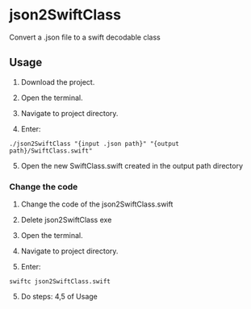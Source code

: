 # json2SwiftClass
Convert a .json file to a swift decodable class

## Usage
  1. Download the project.

  2. Open the terminal.

  3. Navigate to project directory.

  4. Enter: 
  ```
  ./json2SwiftClass "{input .json path}" "{output path}/SwiftClass.swift"
  ```
  5. Open the new SwiftClass.swift created in the output path directory 
 
 ### Change the code
 
  1. Change the code of the json2SwiftClass.swift
  
  2. Delete json2SwiftClass exe

  2. Open the terminal.

  3. Navigate to project directory.
  
  4. Enter:
  ```
  swiftc json2SwiftClass.swift 
  ```
  5. Do steps: 4,5 of Usage
  
